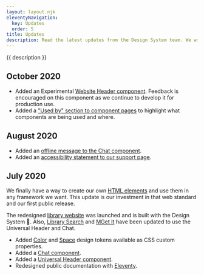 ```yaml
---
layout: layout.njk
eleventyNavigation:
  key: Updates
  order: 5
title: Updates
description: Read the latest updates from the Design System team. We will highlight new features, changes, and progress.
---
```


{{ description }}

## October 2020

- Added an <span class="badge badge--warning">Experimental</span> [Website Header component](/components/website-header). Feedback is encouraged on this component as we continue to develop it for production use.
- Added a ["Used by" section to component pages](/components/universal-header/#used-by) to highlight what components are being used and where.

## August 2020

- Added an [offline message to the Chat component](/components/chat).
- Added an [accessibility statement to our support page](/support/#accessibility).

## July 2020

We finally have a way to create our own [HTML elements](https://html.spec.whatwg.org/multipage/custom-elements.html) and use them in any framework we want. This update is our investment in that web standard and our first public release.

The redesigned [library website](https://www.lib.umich.edu/) was launched and is built with the Design System 🤩. Also, [Library Search](https://search.lib.umich.edu/) and [MGet It](https://mgetit.lib.umich.edu/) have been updated to use the Universal Header and Chat.

- Added [Color](/design-tokens#color) and [Space](/design-tokens#space) design tokens available as CSS custom properties.
- Added a [Chat component](/components/chat).
- Added a [Universal Header component](/components/universal-header).
- Redesigned public documentation with [Eleventy](https://www.11ty.dev/).
